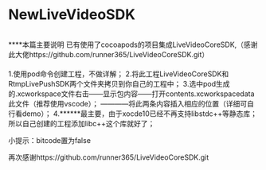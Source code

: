 # NewLiveVideoSDK
######
****本篇主要说明 已有使用了cocoapods的项目集成LiveVideoCoreSDK,（感谢此大佬https://github.com/runner365/LiveVideoCoreSDK.git）

####
1.使用pod命令创建工程，不做详解；
2.将此工程LiveVideoCoreSDK和RtmpLivePushSDK两个文件夹拷贝到你自己的工程中；
3.选中pod生成的.xcworkspace文件右击——显示包内容——打开contents.xcworkspacedata此文件（推荐使用vscode）；
  <FileRef
      location = "group:LiveVideoCoreSDK/LiveVideoCoreSDK.xcodeproj">
   </FileRef>
   <FileRef
      location = "group:RtmpLivePushSDK/RtmpLivePushSDK.xcodeproj">
   </FileRef>
   ————将此两条内容插入相应的位置（详细可自行看demo）；
 4.******最主要，由于xocde10已经不再支持libstdc++等静态库；所以自己创建的工程添加libc++这个库就好了；
 
 小提示：bitcode置为false
 
再次感谢https://github.com/runner365/LiveVideoCoreSDK.git
